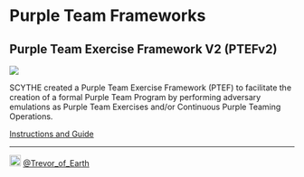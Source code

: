# Purple Team Frameworks
  
## Purple Team Exercise Framework V2 (PTEFv2)  
  
<img src="https://raw.githubusercontent.com/scythe-io/purple-team-exercise-framework/master/images/PTEF.png">  
  
SCYTHE created a Purple Team Exercise Framework (PTEF) to facilitate the creation of a formal Purple Team Program by performing adversary emulations as Purple Team Exercises and/or Continuous Purple Teaming Operations.  
  
[Instructions and Guide](https://github.com/scythe-io/purple-team-exercise-framework/blob/master/PTEFv2.md)  
  
----  
<img src="https://cdn.cdnlogo.com/logos/t/48/twitter.png" width="20px"> [@Trevor_of_Earth](https://twitter.com/Trevor_of_Earth)
